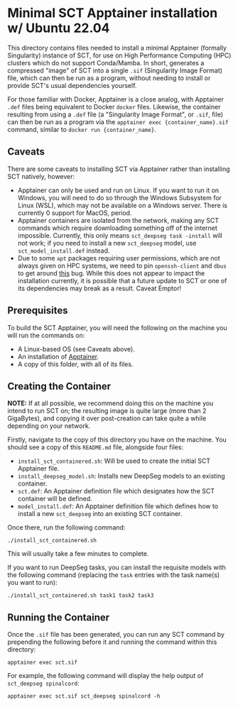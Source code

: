 # Minimal SCT Apptainer installation w/ Ubuntu 22.04

This directory contains files needed to install a minimal Apptainer (formally Singularity) instance of SCT, for use on High Performance Computing (HPC) clusters which do not support Conda/Mamba. In short, generates a compressed "image" of SCT into a single `.sif` (Singularity Image Format) file, which can then be run as a program, without needing to install or provide SCT's usual dependencies yourself.

For those familiar with Docker, Apptainer is a close analog, with Apptainer `.def` files being equivalent to Docker `docker` files. Likewise, the container resulting from using a `.def` file (a "Singularity Image Format", or `.sif`, file) can then be run as a program via the `apptainer exec {container_name}.sif` command, similar to `docker run {container_name}`.

## Caveats

There are some caveats to installing SCT via Apptainer rather than installing SCT natively, however: 

* Apptainer can only be used and run on Linux. If you want to run it on Windows, you will need to do so through the Windows Subsystem for Linux (WSL), which may not be available on a Windows server. There is currently 0 support for MacOS, period.
* Apptainer containers are isolated from the network, making any SCT commands which require downloading something off of the internet impossible. Currently, this only means `sct_deepseg task -install` will not work; if you need to install a new `sct_deepseg` model, use `sct_model_install.def` instead.
* Due to some `apt` packages requiring user permissions, which are not always given on HPC systems, we need to pin `openssh-client` and `dbus` to get around [this](https://github.com/apptainer/apptainer/issues/1822#issuecomment-2051581258) bug. While this does not appear to impact the installation currently, it is possible that a future update to SCT or one of its dependencies may break as a result. Caveat Emptor!

## Prerequisites

To build the SCT Apptainer, you will need the following on the machine you will run the commands on:

* A Linux-based OS (see Caveats above).
* An installation of [Apptainer](https://apptainer.org/docs/admin/main/installation.html).
* A copy of this folder, with all of its files.

## Creating the Container

**NOTE:** If at all possible, we recommend doing this on the machine you intend to run SCT on; the resulting image is quite large (more than 2 GigaBytes), and copying it over post-creation can take quite a while depending on your network.

Firstly, navigate to the copy of this directory you have on the machine. You should see a copy of this `README.md` file, alongside four files: 
* `install_sct_containered.sh`: Will be used to create the initial SCT Apptainer file.
* `install_deepseg_model.sh`: Installs new DeepSeg models to an existing container.
* `sct.def`: An Apptainer definition file which designates how the SCT container will be defined.
* `model_install.def`: An Apptainer definition file which defines how to install a new `sct_deepseg` into an existing SCT container.

Once there, run the following command:

    ./install_sct_containered.sh

This will usually take a few minutes to complete.

If you want to run DeepSeg tasks, you can install the requisite models with the following command (replacing the `task` entries with the task name(s) you want to run):

    ./install_sct_containered.sh task1 task2 task3

## Running the Container

Once the `.sif` file has been generated, you can run any SCT command by prepending the following before it and running the command within this directory:

    apptainer exec sct.sif

For example, the following command will display the help output of `sct_deepseg spinalcord`:

    apptainer exec sct.sif sct_deepseg spinalcord -h    
